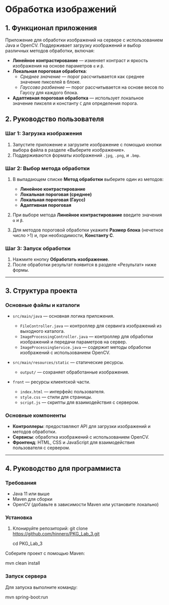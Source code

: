 # Обработка изображений

## 1. Функционал приложения

Приложение для обработки изображений на сервере с использованием Java и OpenCV. Поддерживает загрузку изображений и выбор различных методов обработки, включая:

- **Линейное контрастирование** — изменяет контраст и яркость изображения на основе параметров `α` и `β`.
- **Локальная пороговая обработка**:
  - *Среднее значение* — порог рассчитывается как среднее значение пикселей в блоке.
  - *Гауссово разбиение* — порог рассчитывается на основе весов по Гауссу для каждого блока.
- **Адаптивная пороговая обработка** — использует локальное значение пикселя и константу `C` для определения порога.

## 2. Руководство пользователя

### Шаг 1: Загрузка изображения

1. Запустите приложение и загрузите изображение с помощью кнопки выбора файла в разделе «Выберите изображение».
2. Поддерживаются форматы изображений `.jpg`, `.png`, и `.bmp`.

### Шаг 2: Выбор метода обработки

1. В выпадающем списке **Метод обработки** выберите один из методов:
   - **Линейное контрастирование**
   - **Локальная пороговая (среднее)**
   - **Локальная пороговая (Гаусс)**
   - **Адаптивная пороговая**

2. При выборе метода **Линейное контрастирование** введите значения `α` и `β`.
3. Для методов пороговой обработки укажите **Размер блока** (нечетное число >1) и, при необходимости, **Константу C**.
   
### Шаг 3: Запуск обработки

1. Нажмите кнопку **Обработать изображение**.
2. После обработки результат появится в разделе «Результат» ниже формы.

---

## 3. Структура проекта

### Основные файлы и каталоги

- `src/main/java` — основная логика приложения.
  - `FileController.java` — контроллер для сервинга изображений из выходного каталога.
  - `ImageProcessingController.java` — контроллер для обработки изображений и передачи параметров на сервер.
  - `ImageProcessingService.java` — содержит методы обработки изображений с использованием OpenCV.

- `src/main/resources/static` — статические ресурсы.
  - `output/` — сохраняет обработанные изображения.
    
- `front` — ресурсы клиентской части.
  - `index.html` — интерфейс пользователя.
  - `style.css` — стили для страницы.
  - `script.js` — скрипты для взаимодействия с сервером.


### Основные компоненты

- **Контроллеры**: предоставляют API для загрузки изображений и методов обработки.
- **Сервисы**: обработка изображений с использованием OpenCV.
- **Фронтенд**: HTML, CSS и JavaScript для взаимодействия пользователя с сервером.

---

## 4. Руководство для программиста

### Требования

- Java 11 или выше
- Maven для сборки
- OpenCV (добавьте в зависимости Maven или установите локально)

### Установка

1. Клонируйте репозиторий:
   git clone https://github.com/hinnero/PKG_Lab_3.git
   
   cd PKG_Lab_3
   
Соберите проект с помощью Maven:

mvn clean install

### Запуск сервера
Для запуска выполните команду:

mvn spring-boot:run
